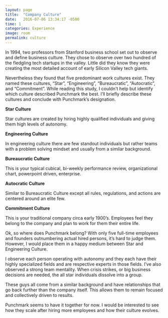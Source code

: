 ```yaml
---
layout: page
title:  "Company Culture"
date:   2016-07-06 13:34:17 -0500
time: 1
categories: Experience
image: room
permalink: culture
---
```

In 1994, two professors from Stanford business school set out to observe and define business culture. They chose to observe over two hundred of the fledgling tech startups in the valley. Little did they know they were creating the most detailed account of early Silicon Valley tech giants.

Nevertheless they found that five predominant work cultures exist. They named these cultures, “Star”, “Engineering”, “Bureaucratic”, “Autocratic”, and “Commitment”. While reading this study, I couldn't help but identify which culture described Punchmark the best. I’ll briefly describe these cultures and conclude with Punchmark’s designation. 

**Star Culture**

Star cultures are created by hiring highly qualified individuals and giving them high levels of autonomy.

**Engineering Culture**

In engineering culture there are few standout individuals but rather teams with a problem solving mindset and usually from a similar background.

**Bureaucratic Culture**

This is your typical cubical, bi-weekly performance review, organizational chart, powerpoint driven, enterprise. 

**Autocratic Culture**

Similar to Bureaucratic Culture except all rules, regulations, and actions are centered around an elite few.

**Commitment Culture**

This is your traditional company circa early 1900’s. Employees feel they belong to the company and plan to work for them their entire life. 

Ok, so where does Punchmark belong? With only five full-time employees and founders outnumbering actual hired persons, it’s hard to judge them. However, I would place them in a happy medium between Star and Engineering Culture. 

I observe each person operating with autonomy and they each have their highly specialized fields and are respective experts in those fields. I’ve also observed a strong team mentality. When crisis strikes, or big business decisions are needed, the all star individuals dissolve into a group. 

These guys all come from a similar background and have relationships that go back further than the company itself. This allows them to remain focused and collectively driven to results.

Punchmark seems to have it together for now. I would be interested to see how they scale after hiring more employees and how their culture evolves.
